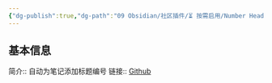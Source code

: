 ```yaml
---
{"dg-publish":true,"dg-path":"09 Obsidian/社区插件/⏳️ 按需启用/Number Headings.md","permalink":"/09 Obsidian/社区插件/⏳️ 按需启用/Number Headings/","created":"2025-07-31","updated":"2025-07-31"}
---
```



## 基本信息

简介:: 自动为笔记添加标题编号
链接:: [Github](https://github.com/onlyafly/number-headings-obsidian)